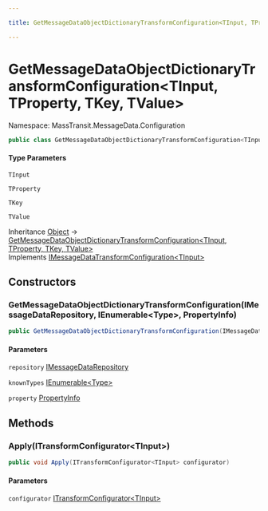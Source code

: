 ```yaml
---

title: GetMessageDataObjectDictionaryTransformConfiguration<TInput, TProperty, TKey, TValue>

---
```


# GetMessageDataObjectDictionaryTransformConfiguration\<TInput, TProperty, TKey, TValue\>

Namespace: MassTransit.MessageData.Configuration

```csharp
public class GetMessageDataObjectDictionaryTransformConfiguration<TInput, TProperty, TKey, TValue> : IMessageDataTransformConfiguration<TInput>
```

#### Type Parameters

`TInput`<br/>

`TProperty`<br/>

`TKey`<br/>

`TValue`<br/>

Inheritance [Object](https://learn.microsoft.com/en-us/dotnet/api/system.object) → [GetMessageDataObjectDictionaryTransformConfiguration\<TInput, TProperty, TKey, TValue\>](../masstransit-messagedata-configuration/getmessagedataobjectdictionarytransformconfiguration-4)<br/>
Implements [IMessageDataTransformConfiguration\<TInput\>](../masstransit-messagedata-configuration/imessagedatatransformconfiguration-1)

## Constructors

### **GetMessageDataObjectDictionaryTransformConfiguration(IMessageDataRepository, IEnumerable\<Type\>, PropertyInfo)**

```csharp
public GetMessageDataObjectDictionaryTransformConfiguration(IMessageDataRepository repository, IEnumerable<Type> knownTypes, PropertyInfo property)
```

#### Parameters

`repository` [IMessageDataRepository](../../masstransit-abstractions/masstransit/imessagedatarepository)<br/>

`knownTypes` [IEnumerable\<Type\>](https://learn.microsoft.com/en-us/dotnet/api/system.collections.generic.ienumerable-1)<br/>

`property` [PropertyInfo](https://learn.microsoft.com/en-us/dotnet/api/system.reflection.propertyinfo)<br/>

## Methods

### **Apply(ITransformConfigurator\<TInput\>)**

```csharp
public void Apply(ITransformConfigurator<TInput> configurator)
```

#### Parameters

`configurator` [ITransformConfigurator\<TInput\>](../masstransit/itransformconfigurator-1)<br/>
